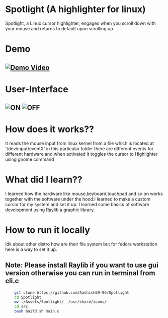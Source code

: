 # Spotlight (A highlighter for linux)
Spotlight, a Linux cursor highlighter, engages when you scroll down with your mouse and returns to default upon scrolling up.
# Demo
[![Demo Video](https://img.youtube.com/vi/096G4vzwgjE/0.jpg)](https://www.youtube.com/watch?v=096G4vzwgjE)
---
# User-Interface
![ON](https://github.com/Aashish69-96/Spotlight/blob/main/Assets/images/spotlighon.png)
![OFF](https://github.com/Aashish69-96/Spotlight/blob/main/Assets/images/spotlightoff.png)
---
# How does it works??
It reads the mouse input from linux kernel from a file  which is located at '/dev/input/eventX' in this particular folder there are different events for different hardware and when activated it toggles the cursor to Highlighter using gnome command

# What did I learn??
I learned how the hardware like mouse,keyboard,touchpad and so on works together with the software under the hood.I learned to make a custom cursor for my system and set it up. I learned some basics of software development using Raylib a graphic library.

# How to run it locally
Idk about other distro how are their file system but for fedora workstation here is
a way to set it up.
## Note: Please install Raylib if you want to use gui version otherwise you can run in terminal  from cli.c

```bash
    git clone https://github.com/Aashish69-96/Spotlight
    cd Spotlight
    mv ./Assets/Spotlight/  /usr/share/icons/
    cd src
    bash build.sh main.c
```
